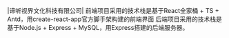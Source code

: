 |谛听视界文化科技有限公司|
前端项目采用的技术栈是基于React全家桶 + TS + Antd，用create-react-app官方脚手架构建的前端界面
后端项目采用的技术栈是基于Node.js + Express + MySQL，用Express搭建的后端服务器。
